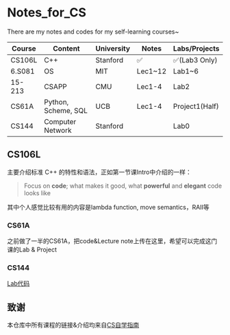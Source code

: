 # Notes_for_CS

There are my notes and codes for my self-learning courses~

| Course | Content             | University | Notes   | Labs/Projects  |
| ------ | ------------------- | ---------- | ------- | -------------- |
| CS106L | C++                 | Stanford   | ✅       | ✅(Lab3 Only)   |
| 6.S081 | OS                  | MIT        | Lec1~12 | Lab1~6         |
| 15-213 | CSAPP               | CMU        | Lec1-4  | Lab2           |
| CS61A  | Python, Scheme, SQL | UCB        | Lec1-4  | Project1(Half) |
| CS144  | Computer Network    | Stanford   |         | Lab0           |

## CS106L

主要介绍标准 C++ 的特性和语法，正如第一节课Intro中介绍的一样：

>  Focus on **code**; what makes it good, what **powerful** and **elegant** code looks like

其中个人感觉比较有用的内容是lambda function, move semantics，RAII等

### CS61A

之前做了一半的CS61A，把code&Lecture note上传在这里，希望可以完成这门课的Lab & Project

### CS144

[Lab代码](https://github.com/XMTX2036/2021_CS144_Project)

## 致谢

本仓库中所有课程的链接&介绍均来自[CS自学指南](https://csdiy.wiki/)

